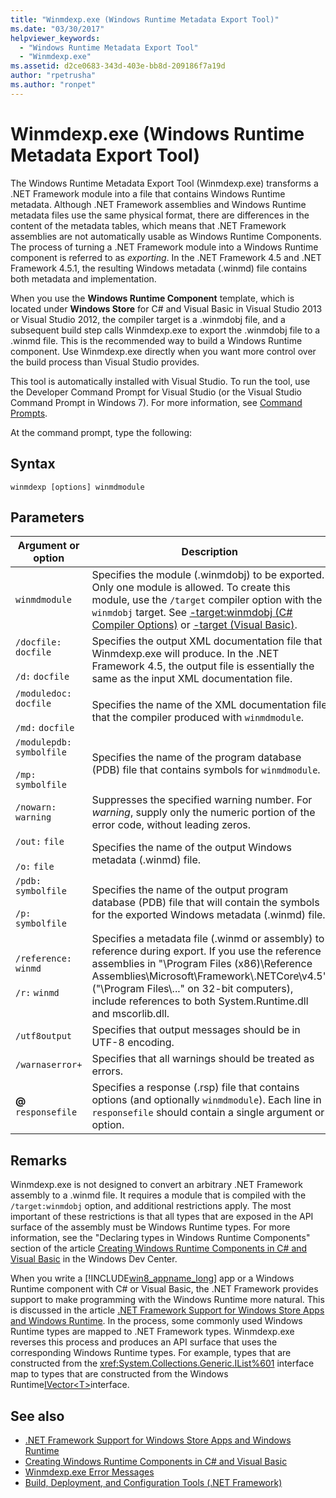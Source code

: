 ```yaml
---
title: "Winmdexp.exe (Windows Runtime Metadata Export Tool)"
ms.date: "03/30/2017"
helpviewer_keywords: 
  - "Windows Runtime Metadata Export Tool"
  - "Winmdexp.exe"
ms.assetid: d2ce0683-343d-403e-bb8d-209186f7a19d
author: "rpetrusha"
ms.author: "ronpet"
---
```

# Winmdexp.exe (Windows Runtime Metadata Export Tool)
The Windows Runtime Metadata Export Tool (Winmdexp.exe) transforms a .NET Framework module into a file that contains Windows Runtime metadata. Although .NET Framework assemblies and Windows Runtime metadata files use the same physical format, there are differences in the content of the metadata tables, which means that .NET Framework assemblies are not automatically usable as Windows Runtime Components. The process of turning a .NET Framework module into a Windows Runtime component is referred to as *exporting*. In the .NET Framework 4.5 and .NET Framework 4.5.1, the resulting Windows metadata (.winmd) file contains both metadata and implementation.  
  
 When you use the **Windows Runtime Component** template, which is located under **Windows Store** for C# and Visual Basic in Visual Studio 2013 or Visual Studio 2012, the compiler target is a .winmdobj file, and a subsequent build step calls Winmdexp.exe to export the .winmdobj file to a .winmd file. This is the recommended way to build a Windows Runtime component. Use Winmdexp.exe directly when you want more control over the build process than Visual Studio provides.  
  
 This tool is automatically installed with Visual Studio. To run the tool, use the Developer Command Prompt for Visual Studio (or the Visual Studio Command Prompt in Windows 7). For more information, see [Command Prompts](developer-command-prompt-for-vs.md).  
  
 At the command prompt, type the following:  
  
## Syntax  
  
```console  
winmdexp [options] winmdmodule  
```  
  
## Parameters  
  
|Argument or option|Description|  
|------------------------|-----------------|  
|`winmdmodule`|Specifies the module (.winmdobj) to be exported. Only one module is allowed. To create this module, use the `/target` compiler option with the `winmdobj` target. See [-target:winmdobj (C# Compiler Options)](../../csharp/language-reference/compiler-options/target-winmdobj-compiler-option.md) or [-target (Visual Basic)](../../visual-basic/reference/command-line-compiler/target.md).|  
|`/docfile:` `docfile`<br /><br /> `/d:` `docfile`|Specifies the output XML documentation file that Winmdexp.exe will produce. In the .NET Framework 4.5, the output file is essentially the same as the input XML documentation file.|  
|`/moduledoc:` `docfile`<br /><br /> `/md:` `docfile`|Specifies the name of the XML documentation file that the compiler produced with `winmdmodule`.|  
|`/modulepdb:` `symbolfile`<br /><br /> `/mp:` `symbolfile`|Specifies the name of the program database (PDB) file that contains symbols for `winmdmodule`.|  
|`/nowarn:` `warning`|Suppresses the specified warning number. For *warning*, supply only the numeric portion of the error code, without leading zeros.|  
|`/out:` `file`<br /><br /> `/o:` `file`|Specifies the name of the output Windows metadata (.winmd) file.|  
|`/pdb:` `symbolfile`<br /><br /> `/p:` `symbolfile`|Specifies the name of the output program database (PDB) file that will contain the symbols for the exported Windows metadata (.winmd) file.|  
|`/reference:` `winmd`<br /><br /> `/r:` `winmd`|Specifies a metadata file (.winmd or assembly) to reference during export. If you use the reference assemblies in "\Program Files (x86)\Reference Assemblies\Microsoft\Framework\\.NETCore\v4.5" ("\Program Files\\..." on 32-bit computers), include references to both System.Runtime.dll and mscorlib.dll.|  
|`/utf8output`|Specifies that output messages should be in UTF-8 encoding.|  
|`/warnaserror+`|Specifies that all warnings should be treated as errors.|  
|**@** `responsefile`|Specifies a response (.rsp) file that contains options (and optionally `winmdmodule`). Each line in `responsefile` should contain a single argument or option.|  
  
## Remarks  
 Winmdexp.exe is not designed to convert an arbitrary .NET Framework assembly to a .winmd file. It requires a module that is compiled with the `/target:winmdobj` option, and additional restrictions apply. The most important of these restrictions is that all types that are exposed in the API surface of the assembly must be Windows Runtime types. For more information, see the "Declaring types in Windows Runtime Components" section of the article [Creating Windows Runtime Components in C# and Visual Basic](https://docs.microsoft.com/previous-versions/br230301(v=vs.110)) in the Windows Dev Center.  
  
 When you write a [!INCLUDE[win8_appname_long](../../../includes/win8-appname-long-md.md)] app or a Windows Runtime component with C# or Visual Basic, the .NET Framework provides support to make programming with the Windows Runtime more natural. This is discussed in the article [.NET Framework Support for Windows Store Apps and Windows Runtime](../../standard/cross-platform/support-for-windows-store-apps-and-windows-runtime.md). In the process, some commonly used Windows Runtime types are mapped to .NET Framework types. Winmdexp.exe reverses this process and produces an API surface that uses the corresponding Windows Runtime types. For example, types that are constructed from the <xref:System.Collections.Generic.IList%601> interface map to types that are constructed from the Windows Runtime[IVector\<T>](https://docs.microsoft.com/uwp/api/Windows.Foundation.Collections.IVector_T_)interface.  
  
## See also

- [.NET Framework Support for Windows Store Apps and Windows Runtime](../../standard/cross-platform/support-for-windows-store-apps-and-windows-runtime.md)
- [Creating Windows Runtime Components in C# and Visual Basic](https://docs.microsoft.com/previous-versions/br230301(v=vs.110))
- [Winmdexp.exe Error Messages](winmdexp-exe-error-messages.md)
- [Build, Deployment, and Configuration Tools (.NET Framework)](https://docs.microsoft.com/previous-versions/dotnet/netframework-4.0/dd233108(v=vs.100))
